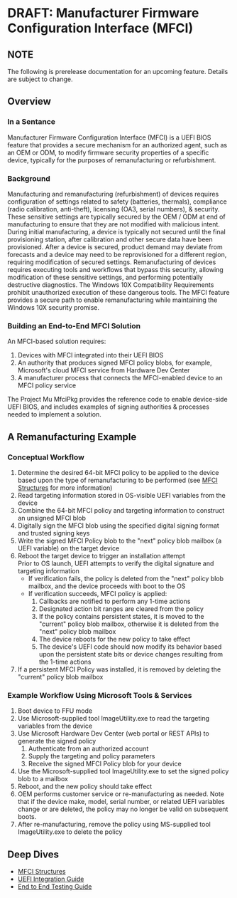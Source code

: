 # **DRAFT:** Manufacturer Firmware Configuration Interface (MFCI)

## **NOTE**

The following is prerelease documentation for an upcoming feature.  Details are subject to change.

## Overview

### In a Sentance

Manufacturer Firmware Configuration Interface (MFCI) is a UEFI BIOS feature that provides a secure
mechanism for an authorized agent, such as an OEM or ODM, to modify firmware security properties
of a specific device, typically for the purposes of remanufacturing or refurbishment.  

### Background

Manufacturing and remanufacturing (refurbishment) of devices requires configuration of settings
related to safety (batteries, thermals), compliance (radio calibration, anti-theft), licensing
(OA3, serial numbers), & security.  These sensitive settings are typically secured by the
OEM / ODM at end of manufacturing to ensure that they are not modified with malicious intent.
During initial manufacturing, a device is typically not secured until the final provisioning
station, after calibration and other secure data have been provisioned.  After a device is secured,
product demand may deviate from forecasts and a device may need to be reprovisioned for a different
region, requiring modification of secured settings.  Remanufacturing of devices requires executing
tools and workflows that bypass this security, allowing modification of these sensitive settings,
and performing potentially destructive diagnostics.  The Windows 10X Compatibility
Requirements prohibit unauthorized execution of these dangerous tools. The MFCI feature provides a
secure path to enable remanufacturing while maintaining the Windows 10X security promise.

### Building an End-to-End MFCI Solution

An MFCI-based solution requires:

1. Devices with MFCI integrated into their UEFI BIOS
1. An authority that produces signed MFCI policy blobs, for example, Microsoft's cloud MFCI service from Hardware Dev Center
1. A manufacturer process that connects the MFCI-enabled device to an MFCI policy service

The Project Mu MfciPkg provides the reference code to enable device-side UEFI BIOS, and includes examples of signing
authorities & processes needed to implement a solution.
  
## A Remanufacturing Example

### Conceptual Workflow

1. Determine the desired 64-bit MFCI policy to be applied to the device based upon the type of
remanufacturing to be performed (see [MFCI Structures](Mfci_Structures.md) for more information)
2. Read targeting information stored in OS-visible UEFI variables from the device
3. Combine the 64-bit MFCI policy and targeting information to construct an unsigned MFCI blob
4. Digitally sign the MFCI blob using the specified digital signing format and trusted signing keys
5. Write the signed MFCI Policy blob to the "next" policy blob mailbox (a UEFI variable) on the target device
6. Reboot the target device to trigger an installation attempt  
   Prior to OS launch, UEFI attempts to verify the digital signature and targeting information  
    * If verification fails, the policy is deleted from the "next" policy blob mailbox, and
    the device proceeds with boot to the OS
    * If verification succeeds, MFCI policy is applied:
        1. Callbacks are notified to perform any 1-time actions
        2. Designated action bit ranges are cleared from the policy
        3. If the policy contains persistent states, it is moved to the "current" policy blob mailbox, otherwise it is
            deleted from the "next" policy blob mailbox
        4. The device reboots for the new policy to take effect
        5. The device's UEFI code should now modify its behavior based upon the persistent state bits or device changes
            resulting from the 1-time actions
7. If a persistent MFCI Policy was installed, it is removed by deleting the "current" policy blob mailbox

### Example Workflow Using Microsoft Tools & Services

1. Boot device to FFU mode
2. Use Microsoft-supplied tool ImageUtility.exe to read the targeting variables from the device
3. Use Microsoft Hardware Dev Center (web portal or REST APIs) to generate the signed policy
    1. Authenticate from an authorized account
    2. Supply the targeting and policy parameters
    3. Receive the signed MFCI Policy blob for your device
4. Use the Microsoft-supplied tool ImageUtility.exe to set the signed policy blob to a mailbox
5. Reboot, and the new policy should take effect
6. OEM performs customer service or re-manufacturing as needed. Note that if the device make, model, serial
number, or related UEFI variables change or are deleted, the policy may no longer be valid on subsequent boots.
7. After re-manufacturing, remove the policy using MS-supplied tool ImageUtility.exe to delete the policy

## Deep Dives

* [MFCI Structures](Mfci_Structures.md)
* [UEFI Integration Guide](Mfci_Integration_Guide.md)
* [End to End Testing Guide](TODO)
